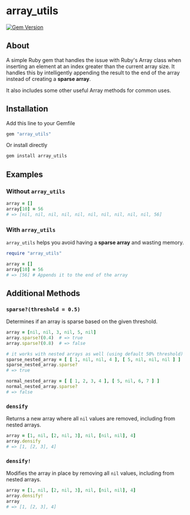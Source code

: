 # array_utils

[![Gem Version](https://badge.fury.io/rb/array_utils.svg)](https://badge.fury.io/rb/array_utils)

## About

A simple Ruby gem that handles the issue with Ruby's Array class when inserting
an element at an index greater than the current array size. It handles this by
intelligently appending the result to the end of the array instead of creating
a **sparse array**.

It also includes some other useful Array methods for common uses.

## Installation

Add this line to your Gemfile

```bash
gem "array_utils"
```

Or install directly

```bash
gem install array_utils
```

## Examples

### Without `array_utils`

```ruby
array = []
array[10] = 56
# => [nil, nil, nil, nil, nil, nil, nil, nil, nil, nil, 56]
```

### With `array_utils`

`array_utils` helps you avoid having a **sparse array** and wasting memory.

```ruby
require "array_utils"

array = []
array[10] = 56
# => [56] # Appends it to the end of the array
```

## Additional Methods

### `sparse?(threshold = 0.5)`

Determines if an array is sparse based on the given threshold.

```ruby
array = [nil, nil, 3, nil, 5, nil]
array.sparse?(0.4)  # => true
array.sparse?(0.8)  # => false

# it works with nested arrays as well (using default 50% threshold)
sparse_nested_array = [ [ 1, nil, nil, 4 ], [ 5, nil, nil, nil ] ]
sparse_nested_array.sparse?
# => true

normal_nested_array = [ [ 1, 2, 3, 4 ], [ 5, nil, 6, 7 ] ]
normal_nested_array.sparse?
# => false
```

### `densify`

Returns a new array where all `nil` values are removed, including from nested arrays.

```ruby
array = [1, nil, [2, nil, 3], nil, [nil, nil], 4]
array.densify
# => [1, [2, 3], 4]
```

### `densify!`

Modifies the array in place by removing all `nil` values, including from nested arrays.

```ruby
array = [1, nil, [2, nil, 3], nil, [nil, nil], 4]
array.densify!
array
# => [1, [2, 3], 4]
```
